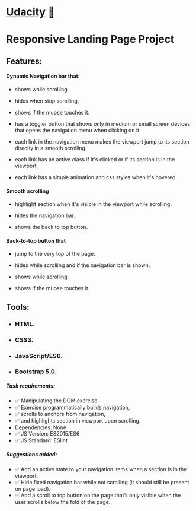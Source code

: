 # [Udacity](http://https://udacity-landing-page-dec2.netlify.app "Udacity") 💫

# Responsive Landing Page Project

## Features:

#### Dynamic Navigation bar that:

- shows while scrolling.

- hides when stop scrolling.

- shows if the muose touches it.

- has a toggler button that shows only in medium or small screen devices that opens the navigation menu when clicking on it.

- each link in the navigation menu makes the viewport jump to its section directly in a smooth scrolling.

- each link has an active class if it's clicked or if its section is in the viewport.

- each link has a simple animation and css styles when it's hovered.

#### Smooth scrolling

- highlight section when it's visible in the viewport while scrolling.

- hides the navigation bar.

- shows the back to top button.

#### Back-to-top button that

- jump to the very top of the page.

- hides while scrolling and if the navigation bar is shown.

- shows while scrolling.

- shows if the muose touches it.

## Tools:

- ### HTML.

- ### CSS3.

- ### JavaScript/ES6.

- ### Bootstrap 5.0.

##### Task requirements:

- ✅ Manipulating the DOM exercise.
- ✅ Exercise programmatically builds navigation,
- ✅ scrolls to anchors from navigation,
- ✅ and highlights section in viewport upon scrolling.
- Dependencies: None
- ✅ JS Version: ES2015/ES6
- ✅ JS Standard: ESlint

##### Suggestions added:

- ✅ Add an active state to your navigation items when a section is in the viewport.
- ✅ Hide fixed navigation bar while not scrolling (it should still be present on page load).
- ✅ Add a scroll to top button on the page that’s only visible when the user scrolls below the fold of the page.
